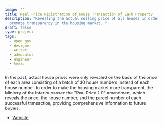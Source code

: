 ```yaml
---
image: ""
title: Real Price Registration of House Transaction of Each Property
description: "Revealing the actual selling price of all houses in order to
  promote transparency in the housing market. "
draft: false
type: project
tags:
  - open gov
  - designer
  - writer
  - advocator
  - engineer
  - basic
---
```

In the past, actual house prices were only revealed on the basis of the price of each area consisting of a batch of 30 house numbers instead of each house number. In order to make the housing market more transparent, the Ministry of the Interior passed the "Real Price 2.0" amendment, which reveals the price, the house number, and the parcel number of each successful transaction, providing  comprehensive information to future buyers.

- [Website](https://lvr.land.moi.gov.tw/)
